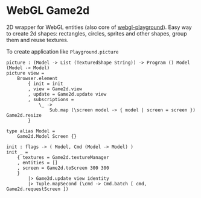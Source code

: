 # WebGL Game2d


2D wrapper for WebGL entities (also core of [webgl-playground](https://package.elm-lang.org/packages/justgook/webgl-playground/latest/)).
Easy way to create 2d shapes: rectangles, circles, sprites and other shapes, group them and reuse textures.

To create application like `Playground.picture`

    picture : (Model -> List (TexturedShape String)) -> Program () Model (Model -> Model)
    picture view =
        Browser.element
            { init = init
            , view = Game2d.view
            , update = Game2d.update view
            , subscriptions =
                \_ ->
                    Sub.map (\screen model -> { model | screen = screen }) Game2d.resize
            }

    type alias Model =
        Game2d.Model Screen {}

    init : flags -> ( Model, Cmd (Model -> Model) )
    init _ =
        { textures = Game2d.textureManager
        , entities = []
        , screen = Game2d.toScreen 300 300
        }
            |> Game2d.update view identity
            |> Tuple.mapSecond (\cmd -> Cmd.batch [ cmd, Game2d.requestScreen ])